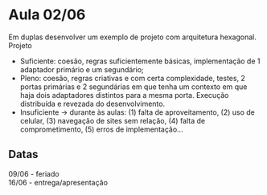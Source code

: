 # Aula 02/06
Em duplas desenvolver um exemplo de projeto com arquitetura hexagonal.<br>
Projeto<br>
- Suficiente: coesão, regras suficientemente básicas, implementação de 1 adaptador primário e um segundário;
- Pleno: coesão, regras criativas e com certa complexidade, testes, 2 portas primárias e 2 segundárias em que tenha um contexto em que haja dois adaptadores distintos para a mesma porta. Execução distribuída e revezada do desenvolvimento.
- Insuficiente → durante às aulas: (1) falta de aproveitamento, (2) uso de celular, (3) navegação de sites sem relação, (4) falta de comprometimento, (5) erros de implementação...

## Datas
09/06 - feriado<br>
16/06 - entrega/apresentação<br>

